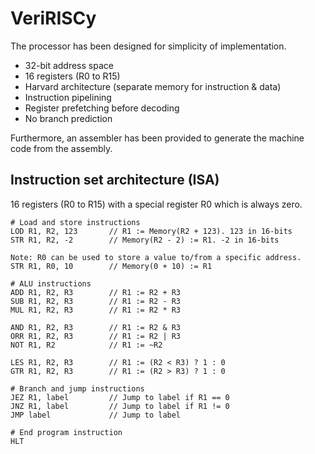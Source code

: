# VeriRISCy

The processor has been designed for simplicity of implementation.
- 32-bit address space
- 16 registers (R0 to R15)
- Harvard architecture (separate memory for instruction & data)
- Instruction pipelining
- Register prefetching before decoding
- No branch prediction

Furthermore, an assembler has been provided to generate the machine code from the assembly.

## Instruction set architecture (ISA)

16 registers (R0 to R15) with a special register R0 which is always zero.

```
# Load and store instructions
LOD R1, R2, 123       // R1 := Memory(R2 + 123). 123 in 16-bits
STR R1, R2, -2        // Memory(R2 - 2) := R1. -2 in 16-bits

Note: R0 can be used to store a value to/from a specific address.
STR R1, R0, 10        // Memory(0 + 10) := R1

# ALU instructions
ADD R1, R2, R3        // R1 := R2 + R3
SUB R1, R2, R3        // R1 := R2 - R3
MUL R1, R2, R3        // R1 := R2 * R3

AND R1, R2, R3        // R1 := R2 & R3
ORR R1, R2, R3        // R1 := R2 | R3
NOT R1, R2            // R1 := ~R2 

LES R1, R2, R3        // R1 := (R2 < R3) ? 1 : 0
GTR R1, R2, R3        // R1 := (R2 > R3) ? 1 : 0

# Branch and jump instructions
JEZ R1, label         // Jump to label if R1 == 0
JNZ R1, label         // Jump to label if R1 != 0
JMP label             // Jump to label

# End program instruction
HLT
```




